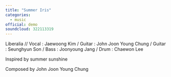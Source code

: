 ```yaml
---
title: "Summer Iris"
categories:
  - music
official: demo
soundcloud: 322113319
---
```

Liberalia // Vocal : Jaewoong Kim / Guitar : John Joon Young Chung / Guitar : Seunghyun Son / Bass : Joonyoung Jang / Drum : Chaewon Lee

Inspired by summer sunshine

Composed by John Joon Young Chung
